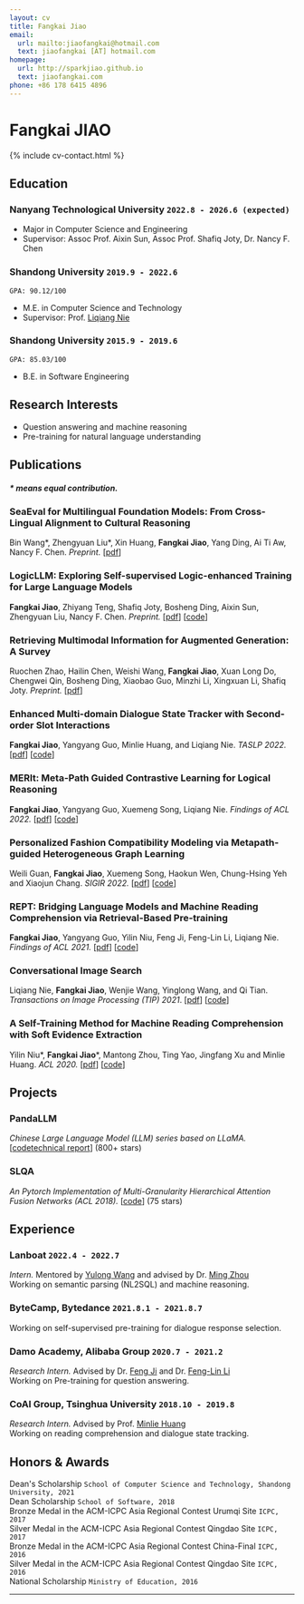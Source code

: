 ```yaml
---
layout: cv
title: Fangkai Jiao
email:
  url: mailto:jiaofangkai@hotmail.com
  text: jiaofangkai [AT] hotmail.com
homepage:
  url: http://sparkjiao.github.io
  text: jiaofangkai.com
phone: +86 178 6415 4896
---
```


# Fangkai JIAO

<!--
include contact information from the front matter
Supported arguments:
    - homepage: url, text
    - phone
    - email
-->

{% include cv-contact.html %}

## **Education**

### Nanyang Technological University `2022.8 - 2026.6 (expected)`

- Major in Computer Science and Engineering
- Supervisor: Assoc Prof. Aixin Sun, Assoc Prof. Shafiq Joty, Dr. Nancy F. Chen 

### Shandong University `2019.9 - 2022.6`

```
GPA: 90.12/100
```

- M.E. in Computer Science and Technology
- Supervisor: Prof. [Liqiang Nie](https://liqiangnie.github.io/)

### Shandong University `2015.9 - 2019.6`

```
GPA: 85.03/100
```

- B.E. in Software Engineering

## **Research Interests**

- Question answering and machine reasoning
- Pre-training for natural language understanding

## **Publications**
<!-- <font size=2>* means equal contribution.</font> -->
##### \* means equal contribution.

### **SeaEval for Multilingual Foundation Models: From Cross-Lingual Alignment to Cultural Reasoning**
Bin Wang*, Zhengyuan Liu*, Xin Huang, **Fangkai Jiao**, Yang Ding, Ai Ti Aw, Nancy F. Chen. _Preprint._
[[pdf](https://arxiv.org/abs/2309.04766)]

### **LogicLLM: Exploring Self-supervised Logic-enhanced Training for Large Language Models**
**Fangkai Jiao**, Zhiyang Teng, Shafiq Joty, Bosheng Ding, Aixin Sun, Zhengyuan Liu, Nancy F. Chen. _Preprint._
[[pdf](https://arxiv.org/abs/2305.13718)]
[[code](https://github.com/SparkJiao/MERIt-v2)]


### **Retrieving Multimodal Information for Augmented Generation: A Survey**  
Ruochen Zhao, Hailin Chen, Weishi Wang, **Fangkai Jiao**, Xuan Long Do, Chengwei Qin, Bosheng Ding, Xiaobao Guo, Minzhi Li, Xingxuan Li, Shafiq Joty. _Preprint._
[[pdf](https://arxiv.org/abs/2303.10868)]


### **Enhanced Multi-domain Dialogue State Tracker with Second-order Slot Interactions**  
**Fangkai Jiao**, Yangyang Guo, Minlie Huang, and Liqiang Nie. _TASLP 2022._
[[pdf]()]
[[code]()]


### **MERIt: Meta-Path Guided Contrastive Learning for Logical Reasoning**
**Fangkai Jiao**, Yangyang Guo, Xuemeng Song, Liqiang Nie. _Findings of ACL 2022._
[[pdf](https://arxiv.org/abs/2203.00357)]
[[code](https://github.com/SparkJiao/MERIt)]  
<!-- * The motivation of this work is to improve the generalization of neural logical reasoning models by devising task-oriented pre-training.   -->
<!-- * I complete almost all parts of this work. The other co-authors help me polish the paper writing.   -->
<!-- * Our system achieves new state-of-art performance on both [ReClor](https://eval.ai/web/challenges/challenge-page/503/leaderboard/1347) and LogiQA.   -->

### **Personalized Fashion Compatibility Modeling via Metapath-guided Heterogeneous Graph Learning**  
Weili Guan, **Fangkai Jiao**, Xuemeng Song, Haokun Wen, Chung-Hsing Yeh and Xiaojun Chang. _SIGIR 2022._
[[pdf](http://jiaofangkai.com/files/sigir2022-camera-ready.pdf)]
[[code](https://github.com/SparkJiao/MG-PFCM_outfit_rec)]


### **REPT: Bridging Language Models and Machine Reading Comprehension via Retrieval-Based Pre-training**
**Fangkai Jiao**, Yangyang Guo, Yilin Niu, Feng Ji, Feng-Lin Li, Liqiang Nie. _Findings of ACL 2021._
[[pdf](https://arxiv.org/pdf/2105.04201.pdf)]
[[code](https://github.com/SparkJiao/Retrieval-based-Pre-training-for-Machine-Reading-Comprehension)]  
<!-- * The motivation of this work is to alleviate the data hungry problem of machinea reading comprehension system.    -->
<!-- * We propose a retrieval-based pre-training method, including two pretext tasks, namely surrounding sentences prediction and retrieval-based masked language modeling, to augment the pre-trained language models with the ability of evidence extraction.    -->
<!-- - Our pre-training method has achieved substantial improvements over strong baselines on five reading comprehension benchmarks.   -->
<!-- * I am reponsible for almost all of the work and the other co-authors give me valuable suggestions about the paper writing.    -->


### **Conversational Image Search**
Liqiang Nie, **Fangkai Jiao**, Wenjie Wang, Yinglong Wang, and Qi Tian. _Transactions on Image Processing (TIP) 2021_.
[[pdf](https://ieeexplore.ieee.org/document/9528996)]
[[code](https://github.com/SparkJiao/LARCH)]  
<!-- * Existing works have overlooked the (1) the session structure in the conversational query, and (2) the multiform knowledge.   -->
<!-- * We devise a novel contextual image search scheme, LARCH, to facilitate conversational image search.  -->
<!-- * Besides, we construct a augmented dataset based on MMD to facilitate future research.   -->
<!-- * The main idea comes from Prof. Nie and Wenjie Wang. I have proposed several improvements to it, including: (1) increasing the edges of the constructed graph, (2) considering the session-related knowledge, and (3) introducing the gate mechanism.   -->
<!-- * In addition to the above suggestions, my main contributions to this work include system implemetation, experiments, the paper writing of methodology, dataset and experiments.    -->

### **A Self-Training Method for Machine Reading Comprehension with Soft Evidence Extraction**

Yilin Niu\*, **Fangkai Jiao**\*, Mantong Zhou, Ting Yao, Jingfang Xu and Minlie Huang. _ACL 2020._
[[pdf](https://arxiv.org/pdf/2005.05189.pdf)]
[[code](https://github.com/SparkJiao/Self-Training-MRC)]  
<!-- * The motivation of this study is that manually annotating the evidence in a paragraph for reading comprehension is expensive.     -->
<!-- * In this work, we propose a self-training method to supervise the evidence extractor with auto-generated evidence labels.     -->
<!-- * Our method achieves significant improvements on seven datasets over three MRC tasks.   -->
<!-- * My contributions in this work include the discussion of the idea, system implementation, all the experiments except those conducted on Quasar-T, and the paper writing of methodology.   -->


## **Projects**


### PandaLLM

*Chinese Large Language Model (LLM) series based on LLaMA.*  [[code](https://github.com/dandelionsllm/pandallm)[technical report](https://arxiv.org/pdf/2305.03025.pdf)] (800+ stars)

### SLQA

*An Pytorch Implementation of Multi-Granularity Hierarchical Attention Fusion Networks (ACL 2018).* [[code](https://github.com/SparkJiao/SLQA)] (75 stars)

## **Experience**

### **Lanboat** `2022.4 - 2022.7`
_Intern._   Mentored by [Yulong Wang](https://github.com/Ag2S1) and advised by Dr. [Ming Zhou](https://scholar.google.co.jp/citations?user=a0w5c0gAAAAJ&hl=en)  
Working on semantic parsing (NL2SQL) and machine reasoning.

### **ByteCamp, Bytedance** `2021.8.1 - 2021.8.7`
Working on self-supervised pre-training for dialogue response selection.

### **Damo Academy, Alibaba Group** `2020.7 - 2021.2`
_Research Intern._   Advised by Dr. [Feng Ji](http://scholar.google.com/citations?user=BxWZ-ZgAAAAJ&hl=zh-CN) and Dr. [Feng-Lin Li](http://scholar.google.it/citations?user=xo_dfnMAAAAJ&hl=en)  
Working on Pre-training for question answering.

### **CoAI Group, Tsinghua University** `2018.10 - 2019.8`

_Research Intern._   Advised by Prof. [Minlie Huang](http://coai.cs.tsinghua.edu.cn/hml)  
Working on reading comprehension and dialogue state tracking.

## **Honors & Awards**

Dean's Scholarship `School of Computer Science and Technology, Shandong University, 2021` <br>
Dean Scholarship `School of Software, 2018` <br>
Bronze Medal in the ACM-ICPC Asia Regional Contest Urumqi Site `ICPC, 2017` <br>
Silver Medal in the ACM-ICPC Asia Regional Contest Qingdao Site `ICPC, 2017` <br>
Bronze Medal in the ACM-ICPC Asia Regional Contest China-Final `ICPC, 2016` <br>
Silver Medal in the ACM-ICPC Asia Regional Contest Qingdao Site `ICPC, 2016` <br>
National Scholarship `Ministry of Education, 2016` <br>

---

<!-- ### Footer

Last updated: Nov. 2022 -->
